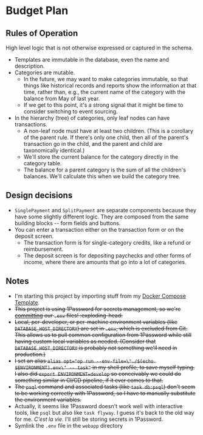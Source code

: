 # Budget Plan

## Rules of Operation

High level logic that is not otherwise expressed or captured in the schema.

- Templates are immutable in the database, even the name and description.
- Categories are mutable.
  - In the future, we may want to make categories immutable, so that things like historical records and reports show the information at that time, rather than, e.g., the current name of the category with the balance from May of last year.
  - If we get to this point, it's a strong signal that it might be time to consider switching to event sourcing.
- In the hierarchy (tree) of categories, only leaf nodes can have transactions.
  - A non-leaf node must have at least two children. (This is a corollary of the parent rule. If there's only one child, then all of the parent's transaction go in the child, and the parent and child are taxonomically identical.)
  - We'll store the current balance for the category directly in the category table.
  - The balance for a parent category is the sum of all the children's balances. We'll calculate this when we build the category tree.

## Design decisions

- `SinglePayment` and `SplitPayment` are separate components because they have some slightly different logic. They are composed from the same building blocks -- form fields and buttons.
- You can enter a transaction either on the transaction form or on the deposit screen.
  - The transaction form is for single-category credits, like a refund or reimbursement.
  - The deposit screen is for depositing paychecks and other forms of income, where there are amounts that go into a lot of categories.

## Notes

- I'm starting this project by importing stuff from my [Docker Compose Template][1].
- ~~This project is using 1Password for secrets management, so we're [committing][2] our `.env` files! :exploding-head:~~
- ~~Local, per-developer, or per-machine environment variables (like `DATABASE_HOST_DIRECTORY`) are set in `.env`, which is excluded from Git. This allows us to pull common configuration from 1Password while still having custom local variables as needed. (Consider that `DATABASE_HOST_DIRECTORY` is probably not something we'll need in production.)~~
- ~~I set an alias `alias opt="op run --env-file=\"./$(echo $ENVIRONMENT).env\" -- task"` in my shell profile, to save myself typing. I also did `export ENVIRONMENT=develop` so conceivably we could do something similar in CI/CD pipeline, if it ever comes to that.~~
- ~~The `psql` command and associated tasks (like `task db:psql`) don't seem to be working correctly with 1Password, so I have to manually substitute the environment variables.~~
- Actually, it seems like 1Password doesn't work well with interactive tools, like `psql` but also like `task flyway`. I guess it's back to the old way for me. _C'est la vie_. I'll still be storing secrets in 1Password.
- Symlink the `.env` file in the `webapp` directory

[1]: https://github.com/alexgs/simple-docker-compose-project/
[2]: https://developer.1password.com/docs/cli/secrets-environment-variables/#:~:text=You%20can%20check%20environment%20files%20into%20source%20control%20and%20use%20the%20same%20environment%20everywhere.
